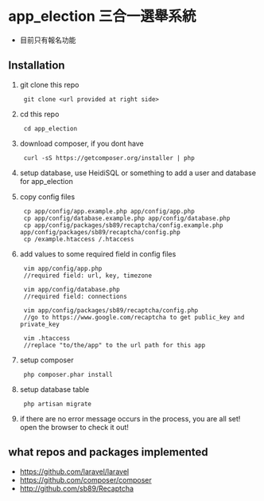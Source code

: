 # app_election 三合一選舉系統

* 目前只有報名功能

## Installation

1. git clone this repo

        git clone <url provided at right side>

2. cd this repo

        cd app_election

3. download composer, if you dont have

        curl -sS https://getcomposer.org/installer | php

4. setup database, use HeidiSQL or something to add a user and database for app_election

5. copy config files

        cp app/config/app.example.php app/config/app.php
        cp app/config/database.example.php app/config/database.php
        cp app/config/packages/sb89/recaptcha/config.example.php app/config/packages/sb89/recaptcha/config.php
        cp /example.htaccess /.htaccess

6. add values to some required field in config files

        vim app/config/app.php
        //required field: url, key, timezone

        vim app/config/database.php
        //required field: connections

        vim app/config/packages/sb89/recaptcha/config.php
        //go to https://www.google.com/recaptcha to get public_key and private_key

        vim .htaccess
        //replace "to/the/app" to the url path for this app

7. setup composer

        php composer.phar install

8. setup database table

        php artisan migrate

9. if there are no error message occurs in the process, you are all set! open the browser to check it out!

## what repos and packages implemented

* https://github.com/laravel/laravel
* https://github.com/composer/composer
* http://github.com/sb89/Recaptcha
